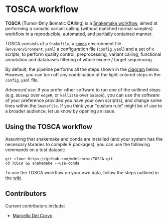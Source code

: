# TOSCA workflow


**TOSCA** (**T**umor **O**nly **S**omatic **CA**lling) is a [Snakemake workflow](https://snakemake.readthedocs.io/en/stable/index.html), aimed at performing a somatic variant calling (without matched normal samples) workflow in a reproducible, automated, and partially contained manner.

TOSCA consists of a `Snakefile`, a [`conda`](https://conda.io/docs/) environment file (`envs/environment.yaml`) a configuration file (`config.yaml`) and a set of `R` scripts, to perform quality control, preprocessing, variant calling, functional annotation and databases filtering of whole exome / target sequencing.  

By default, the pipeline performs all the steps shown in the [diagram](img/dag_nice3.png) below. However, you can turn off any combination of the light-colored steps in the `config.yaml` file. 

*Advanced use*: If you prefer other software to run one of the outlined steps (e.g. `DESeq2` over `edgeR`, or `kallisto` over `Salmon`), you can use the software of your preference provided you have your own script(s), and change some lines within the `Snakefile`. If you think your "custom rule" might be of use to a broader audience, let us know by opening an issue.


## Using the TOSCA workflow

Assuming that snakemake and conda are installed (and your system has the necessary libraries to compile R packages), you can use the following commands on a test dataset:

```
git clone https://github.com/mdelcorvo/TOSCA.git
cd TOSCA && snakemake --use-conda
```

To use the TOSCA workflow on your own data, follow the steps outlined in the [wiki](https://github.com/mdelcorvo/TOSCA/wiki).


## Contributors
Current contributors include:

- [Marcello Del Corvo](https://github.com/mdelcorvo)

